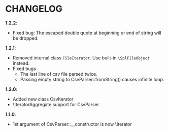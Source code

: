 CHANGELOG
=========

**1.2.2**:

* Fixed bug: The escaped double quote at beginning or end of string will be dropped.

**1.2.1**:

* Removed internal class `FileIterator`. Use built-in `\SplFileObject` instead.
* Fixed bugs
    * The last line of csv file parsed twice.
    * Passing empty string to CsvParser::fromString() causes infinite loop.

**1.2.0**:

* Added new class CsvIterator
* \IteratorAggregate support for CsvParser

**1.1.0**:

* 1st argument of CsvParser::__constructor is now \Iterator